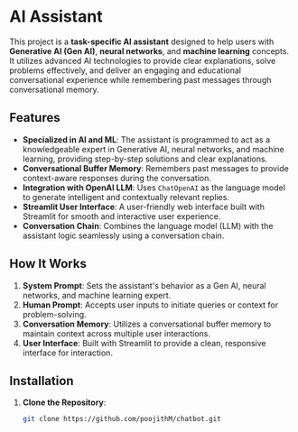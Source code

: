 # AI Assistant

This project is a **task-specific AI assistant** designed to help users with **Generative AI (Gen AI)**, **neural networks**, and **machine learning** concepts. It utilizes advanced AI technologies to provide clear explanations, solve problems effectively, and deliver an engaging and educational conversational experience while remembering past messages through conversational memory.

## Features
- **Specialized in AI and ML**: The assistant is programmed to act as a knowledgeable expert in Generative AI, neural networks, and machine learning, providing step-by-step solutions and clear explanations.
- **Conversational Buffer Memory**: Remembers past messages to provide context-aware responses during the conversation.
- **Integration with OpenAI LLM**: Uses `ChatOpenAI` as the language model to generate intelligent and contextually relevant replies.
- **Streamlit User Interface**: A user-friendly web interface built with Streamlit for smooth and interactive user experience.
- **Conversation Chain**: Combines the language model (LLM) with the assistant logic seamlessly using a conversation chain.

## How It Works
1. **System Prompt**: Sets the assistant's behavior as a Gen AI, neural networks, and machine learning expert.
2. **Human Prompt**: Accepts user inputs to initiate queries or context for problem-solving.
3. **Conversation Memory**: Utilizes a conversational buffer memory to maintain context across multiple user interactions.
4. **User Interface**: Built with Streamlit to provide a clean, responsive interface for interaction.

## Installation
1. **Clone the Repository**:
   ```bash
   git clone https://github.com/poojithM/chatbot.git



